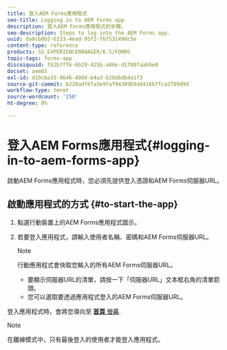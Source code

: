 ```yaml
---
title: 登入AEM Forms應用程式
seo-title: Logging in to AEM Forms app
description: 登入AEM Forms應用程式的步驟。
seo-description: Steps to log into the AEM Forms app.
uuid: da8cb0b2-6333-4ead-95f2-fb753149dc5e
content-type: reference
products: SG_EXPERIENCEMANAGER/6.5/FORMS
topic-tags: forms-app
discoiquuid: fb2b7ff6-6b29-425b-a86e-d1f80faab9e0
docset: aem65
exl-id: d19cba33-0646-40d4-b4a3-b28d6db4a1f3
source-git-commit: b220adf6fa3e9faf94389b9a9416b7fca2f89d9d
workflow-type: tm+mt
source-wordcount: '150'
ht-degree: 0%

---
```


# 登入AEM Forms應用程式{#logging-in-to-aem-forms-app}

啟動AEM Forms應用程式時，您必須先提供登入憑證和AEM Forms伺服器URL。

## 啟動應用程式的方式 {#to-start-the-app}

1. 點選行動裝置上的AEM Forms應用程式圖示。
1. 若要登入應用程式，請輸入使用者名稱、密碼和AEM Forms伺服器URL。

   >[!NOTE]
   >
   >行動應用程式會快取您輸入的所有AEM Forms伺服器URL。
   >
   >    * 要顯示伺服器URL的清單，請按一下「伺服器URL」文本框右角的清單箭頭。
   >    * 您可以選取要透過應用程式登入的AEM Forms伺服器URL。


登入應用程式時，會將您導向至 [**首頁** 螢幕](../../forms/using/home-screen.md).

>[!NOTE]
>
>在離線模式中，只有最後登入的使用者才能登入應用程式。
